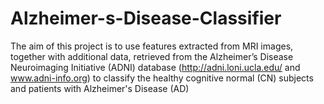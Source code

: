 # Alzheimer-s-Disease-Classifier
The aim of this project is to use features extracted from MRI images, together with additional data, retrieved from the Alzheimer’s Disease Neuroimaging Initiative (ADNI) database (http://adni.loni.ucla.edu/ and www.adni-info.org) to classify the healthy cognitive normal (CN) subjects and patients with Alzheimer's Disease (AD)
